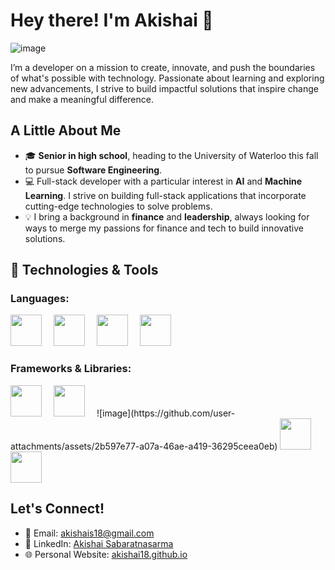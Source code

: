 # Hey there! I'm Akishai 👋
![image](https://github.com/user-attachments/assets/9f1f94ca-9735-48e5-8833-a31256653b2a)

I’m a developer on a mission to create, innovate, and push the boundaries of what's possible with technology. Passionate about learning and exploring new advancements, I strive to build impactful solutions that inspire change and make a meaningful difference.

## A Little About Me
- 🎓 **Senior in high school**, heading to the University of Waterloo this fall to pursue **Software Engineering**.
- 💻 Full-stack developer with a particular interest in **AI** and **Machine Learning**. I strive on building full-stack applications that incorporate cutting-edge technologies to solve problems.
- 💡 I bring a background in **finance** and **leadership**, always looking for ways to merge my passions for finance and tech to build innovative solutions.

## 🚀 Technologies & Tools

### Languages:
<img src="https://github.com/user-attachments/assets/8db53362-f068-45da-8109-d3659c86060f" width="50" style="margin-right: 15px;"/>
<img src="https://github.com/user-attachments/assets/5cd9b772-51f7-4e68-bb80-da5e5145f5cf" width="50" style="margin-right: 15px;"/>
<img src="https://github.com/user-attachments/assets/cc101e72-332d-4ff8-ab50-dc5ca9cf9b59" width="50" style="margin-right: 15px;"/>
<img src="https://github.com/user-attachments/assets/bba10f36-9464-420c-a7cc-40876a6e6565" width="50" style="margin-right: 15px;"/>

### Frameworks & Libraries:
<img src="https://github.com/user-attachments/assets/77a26083-2575-4bd9-a879-60f3e9cab335" width="50" style="margin-right: 15px;"/>
<img src="https://github.com/user-attachments/assets/20ac070f-5ae0-482a-9f3b-8f2fc9361695" width="50" style="margin-right: 15px;"/>
![image](https://github.com/user-attachments/assets/2b597e77-a07a-46ae-a419-36295ceea0eb)
<img src="https://github.com/user-attachments/assets/55628e92-4cf0-4987-9fef-1684b014e196" width="50" style="margin-right: 15px;"/>
<img src="https://github.com/user-attachments/assets/b8f3ed5f-9025-4295-ae1b-4d0b37ba5737" width="50"/>

## Let's Connect!
- 📧 Email: [akishais18@gmail.com](mailto:akishais18@gmail.com)  
- 🔗 LinkedIn: [Akishai Sabaratnasarma](https://www.linkedin.com/in/akishai-sabaratnasarma-300857182/)  
- 🌐 Personal Website: [akishai18.github.io](https://akishai18.github.io)

<!--


Here are some ideas to get you started:

- 🔭 I’m currently working on ...
- 🌱 I’m currently learning ...
- 👯 I’m looking to collaborate on ...
- 🤔 I’m looking for help with ...
- 💬 Ask me about ...
- 📫 How to reach me: ...
- 😄 Pronouns: ...
- ⚡ Fun fact: ...
-->
